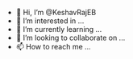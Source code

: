 - 👋 Hi, I’m @KeshavRajEB
- 👀 I’m interested in ...
- 🌱 I’m currently learning ...
- 💞️ I’m looking to collaborate on ...
- 📫 How to reach me ...

<!---
KeshavRajEB/KeshavRajEB is a ✨ special ✨ repository because its `README.md` (this file) appears on your GitHub profile.
You can click the Preview link to take a look at your changes.
--->
